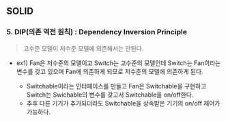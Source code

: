<h2>SOLID</h2>

<h3>5. DIP(의존 역전 원칙) : Dependency Inversion Principle</h3>

> 고수준 모델이 저수준 모델에 의존해서는 안된다.

- ex1) Fan은 저수준의 모델이고 Switch는 고수준의 모델인데 Switch는 Fan이라는 변수를 갖고 있으며 Fan에 의존하게 되므로 저수준의 모델에 의존하게 된다.

    - Switchable이라는 인터페이스를 만들고 Fan은 Switchable을 구현하고 Switch는 Swichable의 변수를 갖고서 Switchable을 on/off한다. 
    - 추후 다른 기기가 추가되더라도 Switchable을 상속받은 기기의 on/off 제어가 가능하다.
